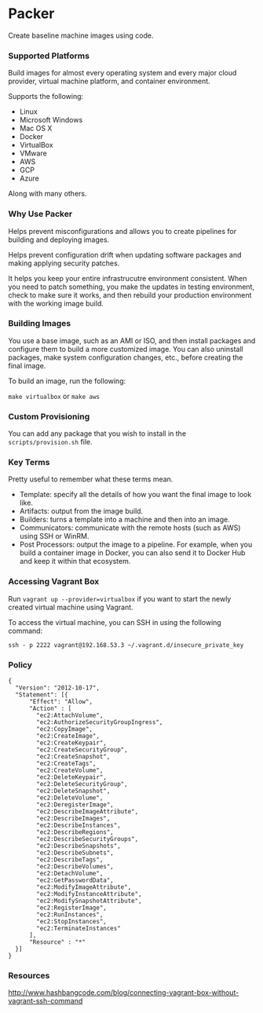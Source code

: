 # Packer

Create baseline machine images using code. 

### Supported Platforms

Build images for almost every operating system and every major cloud provider, virtual machine platform, and container environment. 

Supports the following: 

- Linux
- Microsoft Windows
- Mac OS X
- Docker
- VirtualBox
- VMware
- AWS
- GCP
- Azure

Along with many others.

### Why Use Packer

Helps prevent misconfigurations and allows you to create pipelines for building and deploying images. 

Helps prevent configuration drift when updating software packages and making applying security patches.

It helps you keep your entire infrastrucutre environment consistent. When you need to patch something, you make the updates in testing environment, check to make sure it works, and then rebuild your production environment with the working image build. 

### Building Images

You use a base image, such as an AMI or ISO, and then install packages and configure them to build a more customized image. You can also uninstall packages, make system configuration changes, etc., before creating the final image.

To build an image, run the following:

`make virtualbox` or `make aws`

### Custom Provisioning

You can add any package that you wish to install in the `scripts/provision.sh` file.

### Key Terms

Pretty useful to remember what these terms mean. 

- Template: specify all the details of how you want the final image to look like. 
- Artifacts: output from the image build.
- Builders: turns a template into a machine and then into an image.
- Communicators: communicate with the remote hosts (such as AWS) using SSH or WinRM. 
- Post Processors: output the image to a pipeline. For example, when you build a container image in Docker, you can also send it to Docker Hub and keep it within that ecosystem.

### Accessing Vagrant Box

Run `vagrant up --provider=virtualbox` if you want to start the newly created virtual machine using Vagrant.

To access the virtual machine, you can SSH in using the following command:

`ssh - p 2222 vagrant@192.168.53.3 ~/.vagrant.d/insecure_private_key`

### Policy

```
{
  "Version": "2012-10-17",
  "Statement": [{
      "Effect": "Allow",
      "Action" : [
        "ec2:AttachVolume",
        "ec2:AuthorizeSecurityGroupIngress",
        "ec2:CopyImage",
        "ec2:CreateImage",
        "ec2:CreateKeypair",
        "ec2:CreateSecurityGroup",
        "ec2:CreateSnapshot",
        "ec2:CreateTags",
        "ec2:CreateVolume",
        "ec2:DeleteKeypair",
        "ec2:DeleteSecurityGroup",
        "ec2:DeleteSnapshot",
        "ec2:DeleteVolume",
        "ec2:DeregisterImage",
        "ec2:DescribeImageAttribute",
        "ec2:DescribeImages",
        "ec2:DescribeInstances",
        "ec2:DescribeRegions",
        "ec2:DescribeSecurityGroups",
        "ec2:DescribeSnapshots",
        "ec2:DescribeSubnets",
        "ec2:DescribeTags",
        "ec2:DescribeVolumes",
        "ec2:DetachVolume",
        "ec2:GetPasswordData",
        "ec2:ModifyImageAttribute",
        "ec2:ModifyInstanceAttribute",
        "ec2:ModifySnapshotAttribute",
        "ec2:RegisterImage",
        "ec2:RunInstances",
        "ec2:StopInstances",
        "ec2:TerminateInstances"
      ],
      "Resource" : "*"
  }]
}
```

### Resources 

http://www.hashbangcode.com/blog/connecting-vagrant-box-without-vagrant-ssh-command







